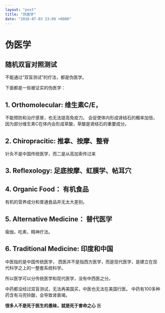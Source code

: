 ```yaml
---
layout: "post"
title: "伪医学"
date: "2016-07-03 23:09 +0800"
---
```


# 伪医学

## 随机双盲对照测试

不能通过“双盲测试”的疗法，都是伪医学。

下面都是一些被证实的伪医学：

## 1.  Orthomolecular: 维生素C/E，

不能预防和治疗感冒，也无法提高免疫力。
会促使体内形成肾结石的概率加倍，因为部分维生素C在体内会形成草酸，草酸是肾结石的重要成分。

## 2.  Chiropracitic: 推拿、按摩、整脊

针灸不是中国传统医学，而二是从高加索传过来

## 3.  Reflexology: 足底按摩、虹膜学、帖耳穴

## 4.  Organic Food： 有机食品

有机的营养成分和普通食品并无太大差别。

## 5.  Alternative Medicine： 替代医学

瑜伽，吃素，精神疗法。

## 6.  Traditional Medicine: 印度和中国

 中医指的是中国传统医学，
 西医并不是指西方医学，而是现代医学，是建立在现代科学之上的一整套系统科学。

 所以医学可以分传统医学和现代医学，没有中西医之分。

 中药都没经过双盲测试，无法再美国买，中医也无法在美国行医。
 中药有100多种药含有马兜铃酸，会导致肾衰竭。

**很多人不是死于医生的愚昧，就是死于害命之心**
医
